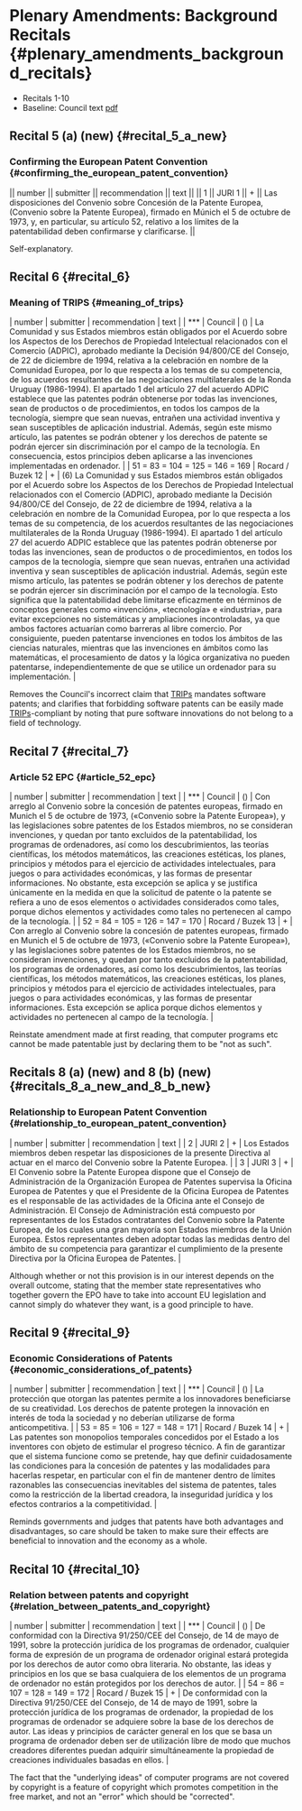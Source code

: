 # Plenary Amendments: Background Recitals {#plenary_amendments_background_recitals}

-   Recitals 1-10
-   Baseline: Council text
    [pdf](http://register.consilium.eu.int/pdf/es/04/st11/st11979-re01.es04.pdf "wikilink")

## Recital 5 (a) (new) {#recital_5_a_new}

### Confirming the European Patent Convention {#confirming_the_european_patent_convention}

\|\| number \|\| submitter \|\| recommendation \|\| text \|\| \|\| 1
\|\| JURI 1 \|\| + \|\| Las disposiciones del Convenio sobre Concesión
de la Patente Europea, (Convenio sobre la Patente Europea), firmado en
Múnich el 5 de octubre de 1973, y, en particular, su artículo 52,
relativo a los límites de la patentabilidad deben confirmarse y
clarificarse. \|\|

Self-explanatory.

## Recital 6 {#recital_6}

### Meaning of TRIPS {#meaning_of_trips}

\| number \| submitter \| recommendation \| text \| \| \*\*\* \| Council
\| () \| La Comunidad y sus Estados miembros están obligados por el
Acuerdo sobre los Aspectos de los Derechos de Propiedad Intelectual
relacionados con el Comercio (ADPIC), aprobado mediante la Decisión
94/800/CE del Consejo, de 22 de diciembre de 1994, relativa a la
celebración en nombre de la Comunidad Europea, por lo que respecta a los
temas de su competencia, de los acuerdos resultantes de las
negociaciones multilaterales de la Ronda Uruguay (1986-1994). El
apartado 1 del artículo 27 del acuerdo ADPIC establece que las patentes
podrán obtenerse por todas las invenciones, sean de productos o de
procedimientos, en todos los campos de la tecnología, siempre que sean
nuevas, entrañen una actividad inventiva y sean susceptibles de
aplicación industrial. Además, según este mismo artículo, las patentes
se podrán obtener y los derechos de patente se podrán ejercer sin
discriminación por el campo de la tecnología. En consecuencia, estos
principios deben aplicarse a las invenciones implementadas en ordenador.
\| \| 51 = 83 = 104 = 125 = 146 = 169 \| Rocard / Buzek 12 \| + \| (6)
La Comunidad y sus Estados miembros están obligados por el Acuerdo sobre
los Aspectos de los Derechos de Propiedad Intelectual relacionados con
el Comercio (ADPIC), aprobado mediante la Decisión 94/800/CE del
Consejo, de 22 de diciembre de 1994, relativa a la celebración en nombre
de la Comunidad Europea, por lo que respecta a los temas de su
competencia, de los acuerdos resultantes de las negociaciones
multilaterales de la Ronda Uruguay (1986-1994). El apartado 1 del
artículo 27 del acuerdo ADPIC establece que las patentes podrán
obtenerse por todas las invenciones, sean de productos o de
procedimientos, en todos los campos de la tecnología, siempre que sean
nuevas, entrañen una actividad inventiva y sean susceptibles de
aplicación industrial. Además, según este mismo artículo, las patentes
se podrán obtener y los derechos de patente se podrán ejercer sin
discriminación por el campo de la tecnología. Esto significa que la
patentabilidad debe limitarse eficazmente en términos de conceptos
generales como «invención», «tecnología» e «industria», para evitar
excepciones no sistemáticas y ampliaciones incontroladas, ya que ambos
factores actuarían como barreras al libre comercio. Por consiguiente,
pueden patentarse invenciones en todos los ámbitos de las ciencias
naturales, mientras que las invenciones en ámbitos como las matemáticas,
el procesamiento de datos y la lógica organizativa no pueden patentarse,
independientemente de que se utilice un ordenador para su
implementación. \|

Removes the Council\'s incorrect claim that [TRIPs](TRIPs "wikilink")
mandates software patents; and clarifies that forbidding software
patents can be easily made [TRIPs](TRIPs "wikilink")-compliant by noting
that pure software innovations do not belong to a field of technology.

## Recital 7 {#recital_7}

### Article 52 EPC {#article_52_epc}

\| number \| submitter \| recommendation \| text \| \| \*\*\* \| Council
\| () \| Con arreglo al Convenio sobre la concesión de patentes
europeas, firmado en Munich el 5 de octubre de 1973, («Convenio sobre la
Patente Europea»), y las legislaciones sobre patentes de los Estados
miembros, no se consideran invenciones, y quedan por tanto excluidos de
la patentabilidad, los programas de ordenadores, así como los
descubrimientos, las teorías científicas, los métodos matemáticos, las
creaciones estéticas, los planes, principios y métodos para el ejercicio
de actividades intelectuales, para juegos o para actividades económicas,
y las formas de presentar informaciones. No obstante, esta excepción se
aplica y se justifica únicamente en la medida en que la solicitud de
patente o la patente se refiera a uno de esos elementos o actividades
considerados como tales, porque dichos elementos y actividades como
tales no pertenecen al campo de la tecnología. \| \| 52 = 84 = 105 = 126
= 147 = 170 \| Rocard / Buzek 13 \| + \| Con arreglo al Convenio sobre
la concesión de patentes europeas, firmado en Munich el 5 de octubre de
1973, («Convenio sobre la Patente Europea»), y las legislaciones sobre
patentes de los Estados miembros, no se consideran invenciones, y quedan
por tanto excluidos de la patentabilidad, los programas de ordenadores,
así como los descubrimientos, las teorías científicas, los métodos
matemáticos, las creaciones estéticas, los planes, principios y métodos
para el ejercicio de actividades intelectuales, para juegos o para
actividades económicas, y las formas de presentar informaciones. Esta
excepción se aplica porque dichos elementos y actividades no pertenecen
al campo de la tecnología. \|

Reinstate amendment made at first reading, that computer programs etc
cannot be made patentable just by declaring them to be \"not as such\".

## Recitals 8 (a) (new) and 8 (b) (new) {#recitals_8_a_new_and_8_b_new}

### Relationship to European Patent Convention {#relationship_to_european_patent_convention}

\| number \| submitter \| recommendation \| text \| \| 2 \| JURI 2 \| +
\| Los Estados miembros deben respetar las disposiciones de la presente
Directiva al actuar en el marco del Convenio sobre la Patente Europea.
\| \| 3 \| JURI 3 \| + \| El Convenio sobre la Patente Europea dispone
que el Consejo de Administración de la Organización Europea de Patentes
supervisa la Oficina Europea de Patentes y que el Presidente de la
Oficina Europea de Patentes es el responsable de las actividades de la
Oficina ante el Consejo de Administración. El Consejo de Administración
está compuesto por representantes de los Estados contratantes del
Convenio sobre la Patente Europea, de los cuales una gran mayoría son
Estados miembros de la Unión Europea. Estos representantes deben adoptar
todas las medidas dentro del ámbito de su competencia para garantizar el
cumplimiento de la presente Directiva por la Oficina Europea de
Patentes. \|

Although whether or not this provision is in our interest depends on the
overall outcome, stating that the member state representatives who
together govern the EPO have to take into account EU legislation and
cannot simply do whatever they want, is a good principle to have.

## Recital 9 {#recital_9}

### Economic Considerations of Patents {#economic_considerations_of_patents}

\| number \| submitter \| recommendation \| text \| \| \*\*\* \| Council
\| () \| La protección que otorgan las patentes permite a los
innovadores beneficiarse de su creatividad. Los derechos de patente
protegen la innovación en interés de toda la sociedad y no deberían
utilizarse de forma anticompetitiva. \| \| 53 = 85 = 106 = 127 = 148 =
171 \| Rocard / Buzek 14 \| + \| Las patentes son monopolios temporales
concedidos por el Estado a los inventores con objeto de estimular el
progreso técnico. A fin de garantizar que el sistema funcione como se
pretende, hay que definir cuidadosamente las condiciones para la
concesión de patentes y las modalidades para hacerlas respetar, en
particular con el fin de mantener dentro de límites razonables las
consecuencias inevitables del sistema de patentes, tales como la
restricción de la libertad creadora, la inseguridad jurídica y los
efectos contrarios a la competitividad. \|

Reminds governments and judges that patents have both advantages and
disadvantages, so care should be taken to make sure their effects are
beneficial to innovation and the economy as a whole.

## Recital 10 {#recital_10}

### Relation between patents and copyright {#relation_between_patents_and_copyright}

\| number \| submitter \| recommendation \| text \| \| \*\*\* \| Council
\| () \| De conformidad con la Directiva 91/250/CEE del Consejo, de 14
de mayo de 1991, sobre la protección jurídica de los programas de
ordenador, cualquier forma de expresión de un programa de ordenador
original estará protegida por los derechos de autor como obra literaria.
No obstante, las ideas y principios en los que se basa cualquiera de los
elementos de un programa de ordenador no están protegidos por los
derechos de autor. \| \| 54 = 86 = 107 = 128 = 149 = 172 \| Rocard /
Buzek 15 \| + \| De conformidad con la Directiva 91/250/CEE del Consejo,
de 14 de mayo de 1991, sobre la protección jurídica de los programas de
ordenador, la propiedad de los programas de ordenador se adquiere sobre
la base de los derechos de autor. Las ideas y principios de carácter
general en los que se basa un programa de ordenador deben ser de
utilización libre de modo que muchos creadores diferentes puedan
adquirir simultáneamente la propiedad de creaciones individuales basadas
en ellos. \|

The fact that the \"underlying ideas\" of computer programs are not
covered by copyright is a feature of copyright which promotes
competition in the free market, and not an \"error\" which should be
\"corrected\".
